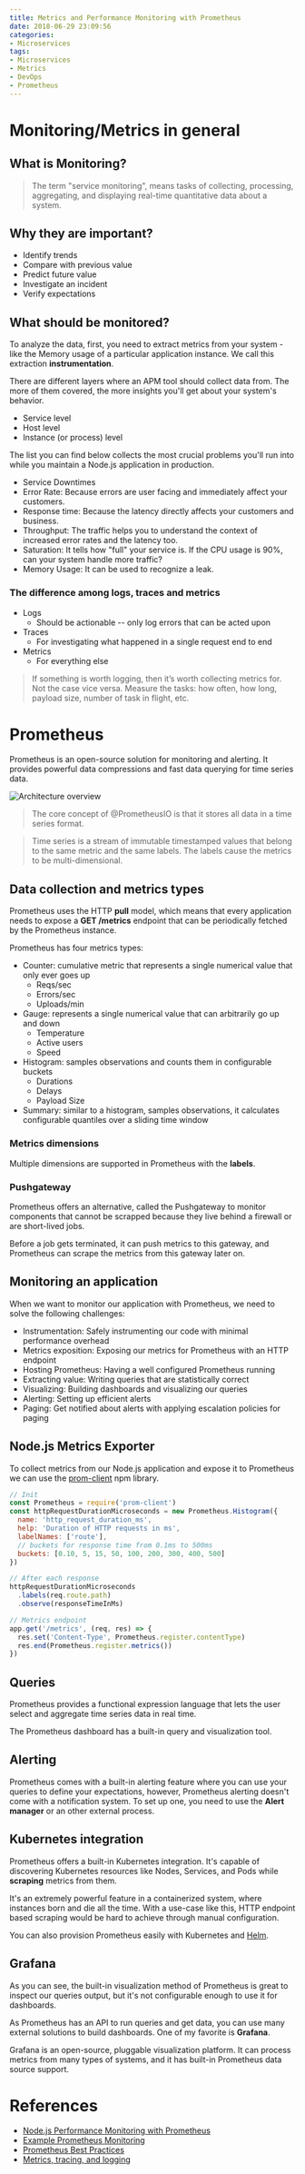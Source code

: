 ```yaml
---
title: Metrics and Performance Monitoring with Prometheus
date: 2018-06-29 23:09:56
categories:
- Microservices
tags:
- Microservices
- Metrics
- DevOps
- Prometheus
---
```

# Monitoring/Metrics in general

## What is Monitoring?

> The term "service monitoring", means tasks of collecting, processing, aggregating, and displaying real-time quantitative data about a system.

<!-- more -->

## Why they are important?

* Identify trends
* Compare with previous value
* Predict future value
* Investigate an incident
* Verify expectations

## What should be monitored?

To analyze the data, first, you need to extract metrics from your system - like the Memory usage of a particular application instance. We call this extraction **instrumentation**.

There are different layers where an APM tool should collect data from. The more of them covered, the more insights you'll get about your system's behavior.

* Service level
* Host level
* Instance (or process) level

The list you can find below collects the most crucial problems you'll run into while you maintain a Node.js application in production.

* Service Downtimes
* Error Rate: Because errors are user facing and immediately affect your customers.
* Response time: Because the latency directly affects your customers and business.
* Throughput: The traffic helps you to understand the context of increased error rates and the latency too.
* Saturation: It tells how "full" your service is. If the CPU usage is 90%, can your system handle more traffic?
* Memory Usage: It can be used to recognize a leak.

### The difference among logs, traces and metrics

* Logs
  * Should be actionable -- only log errors that can be acted upon
* Traces
  * For investigating what happened in a single request end to end
* Metrics
  * For everything else

> If something is worth logging, then it’s worth collecting metrics for. Not the case vice versa.
> Measure the tasks: how often, how long, payload size, number of task in flight, etc.

# Prometheus

Prometheus is an open-source solution for monitoring and alerting. It provides powerful data compressions and fast data querying for time series data.

![Architecture overview](prometheus-architecture.png)

> The core concept of @PrometheusIO is that it stores all data in a time series format.

> Time series is a stream of immutable timestamped values that belong to the same metric and the same labels. The labels cause the metrics to be multi-dimensional.

## Data collection and metrics types

Prometheus uses the HTTP **pull** model, which means that every application needs to expose a **GET /metrics** endpoint that can be periodically fetched by the Prometheus instance.

Prometheus has four metrics types:

* Counter: cumulative metric that represents a single numerical value that only ever goes up
  * Reqs/sec
  * Errors/sec
  * Uploads/min
* Gauge: represents a single numerical value that can arbitrarily go up and down
  * Temperature
  * Active users
  * Speed
* Histogram: samples observations and counts them in configurable buckets
  * Durations
  * Delays
  * Payload Size
* Summary: similar to a histogram, samples observations, it calculates configurable quantiles over a sliding time window

### Metrics dimensions

Multiple dimensions are supported in Prometheus with the **labels**.

### Pushgateway

Prometheus offers an alternative, called the Pushgateway to monitor components that cannot be scrapped because they live behind a firewall or are short-lived jobs.

Before a job gets terminated, it can push metrics to this gateway, and Prometheus can scrape the metrics from this gateway later on.

## Monitoring an application

When we want to monitor our application with Prometheus, we need to solve the following challenges:

* Instrumentation: Safely instrumenting our code with minimal performance overhead
* Metrics exposition: Exposing our metrics for Prometheus with an HTTP endpoint
* Hosting Prometheus: Having a well configured Prometheus running
* Extracting value: Writing queries that are statistically correct
* Visualizing: Building dashboards and visualizing our queries
* Alerting: Setting up efficient alerts
* Paging: Get notified about alerts with applying escalation policies for paging

## Node.js Metrics Exporter

To collect metrics from our Node.js application and expose it to Prometheus we can use the [prom-client](https://github.com/siimon/prom-client) npm library.

```javascript
// Init
const Prometheus = require('prom-client')
const httpRequestDurationMicroseconds = new Prometheus.Histogram({
  name: 'http_request_duration_ms',
  help: 'Duration of HTTP requests in ms',
  labelNames: ['route'],
  // buckets for response time from 0.1ms to 500ms
  buckets: [0.10, 5, 15, 50, 100, 200, 300, 400, 500]
})
```

```javascript
// After each response
httpRequestDurationMicroseconds
  .labels(req.route.path)
  .observe(responseTimeInMs)
```

```javascript
// Metrics endpoint
app.get('/metrics', (req, res) => {
  res.set('Content-Type', Prometheus.register.contentType)
  res.end(Prometheus.register.metrics())
})
```

## Queries

Prometheus provides a functional expression language that lets the user select and aggregate time series data in real time.

The Prometheus dashboard has a built-in query and visualization tool.

## Alerting

Prometheus comes with a built-in alerting feature where you can use your queries to define your expectations, however, Prometheus alerting doesn't come with a notification system. To set up one, you need to use the **Alert manager** or an other external process.

## Kubernetes integration

Prometheus offers a built-in Kubernetes integration. It's capable of discovering Kubernetes resources like Nodes, Services, and Pods while **scraping** metrics from them.

It's an extremely powerful feature in a containerized system, where instances born and die all the time. With a use-case like this, HTTP endpoint based scraping would be hard to achieve through manual configuration.

You can also provision Prometheus easily with Kubernetes and [Helm](https://github.com/helm/charts/tree/master/stable/prometheus).

## Grafana

As you can see, the built-in visualization method of Prometheus is great to inspect our queries output, but it's not configurable enough to use it for dashboards.

As Prometheus has an API to run queries and get data, you can use many external solutions to build dashboards. One of my favorite is **Grafana**.

Grafana is an open-source, pluggable visualization platform. It can process metrics from many types of systems, and it has built-in Prometheus data source support.

# References

* [Node.js Performance Monitoring with Prometheus](https://blog.risingstack.com/node-js-performance-monitoring-with-prometheus/)
* [Example Prometheus Monitoring](https://github.com/RisingStack/example-prometheus-nodejs)
* [Prometheus Best Practices](https://prometheus.io/docs/practices/naming/)
* [Metrics, tracing, and logging](https://peter.bourgon.org/blog/2017/02/21/metrics-tracing-and-logging.html)
